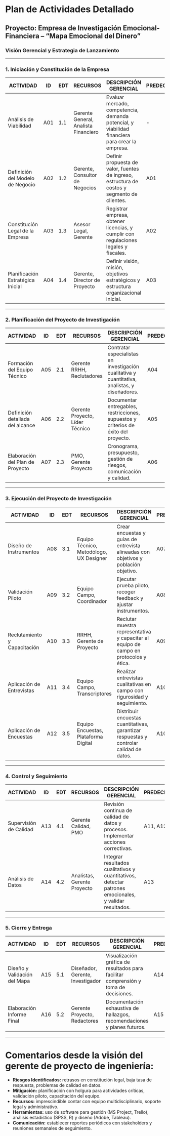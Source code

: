 

# Plan de Actividades Detallado

## Proyecto: Empresa de Investigación Emocional-Financiera – “Mapa Emocional del Dinero”

### Visión Gerencial y Estrategia de Lanzamiento

---

### 1. **Iniciación y Constitución de la Empresa**

| ACTIVIDAD                         | ID  | EDT | RECURSOS                             | DESCRIPCIÓN GERENCIAL                                                                           | PREDECESORAS | SUCESORAS | ADELANTO | RETRASO | RELACIÓN DE PRECEDENCIA |
| --------------------------------- | --- | --- | ------------------------------------ | ----------------------------------------------------------------------------------------------- | ------------ | --------- | -------- | ------- | ----------------------- |
| Análisis de Viabilidad            | A01 | 1.1 | Gerente General, Analista Financiero | Evaluar mercado, competencia, demanda potencial, y viabilidad financiera para crear la empresa. | -            | A02       | 0        | 0       | FS                      |
| Definición del Modelo de Negocio  | A02 | 1.2 | Gerente, Consultor de Negocios       | Definir propuesta de valor, fuentes de ingreso, estructura de costos y segmento de clientes.    | A01          | A03       | 0        | 0       | FS                      |
| Constitución Legal de la Empresa  | A03 | 1.3 | Asesor Legal, Gerente                | Registrar empresa, obtener licencias, y cumplir con regulaciones legales y fiscales.            | A02          | A04       | 0        | 5       | FS                      |
| Planificación Estratégica Inicial | A04 | 1.4 | Gerente, Director de Proyecto        | Definir visión, misión, objetivos estratégicos y estructura organizacional inicial.             | A03          | A05       | 0        | 0       | FS                      |

---

### 2. **Planificación del Proyecto de Investigación**

| ACTIVIDAD                        | ID  | EDT | RECURSOS                        | DESCRIPCIÓN GERENCIAL                                                                          | PREDECESORAS | SUCESORAS | ADELANTO | RETRASO | RELACIÓN DE PRECEDENCIA |
| -------------------------------- | --- | --- | ------------------------------- | ---------------------------------------------------------------------------------------------- | ------------ | --------- | -------- | ------- | ----------------------- |
| Formación del Equipo Técnico     | A05 | 2.1 | Gerente RRHH, Reclutadores      | Contratar especialistas en investigación cualitativa y cuantitativa, analistas, y diseñadores. | A04          | A06       | 0        | 2       | FS                      |
| Definición detallada del alcance | A06 | 2.2 | Gerente Proyecto, Líder Técnico | Documentar entregables, restricciones, supuestos y criterios de éxito del proyecto.            | A05          | A07       | 0        | 0       | FS                      |
| Elaboración del Plan de Proyecto | A07 | 2.3 | PMO, Gerente Proyecto           | Cronograma, presupuesto, gestión de riesgos, comunicación y calidad.                           | A06          | A08       | 0        | 0       | FS                      |

---

### 3. **Ejecución del Proyecto de Investigación**

| ACTIVIDAD                    | ID  | EDT | RECURSOS                                | DESCRIPCIÓN GERENCIAL                                                                   | PREDECESORAS | SUCESORAS | ADELANTO | RETRASO | RELACIÓN DE PRECEDENCIA |
| ---------------------------- | --- | --- | --------------------------------------- | --------------------------------------------------------------------------------------- | ------------ | --------- | -------- | ------- | ----------------------- |
| Diseño de Instrumentos       | A08 | 3.1 | Equipo Técnico, Metodólogo, UX Designer | Crear encuestas y guías de entrevista alineadas con objetivos y población objetivo.     | A07          | A09       | 0        | 0       | FS                      |
| Validación Piloto            | A09 | 3.2 | Equipo Campo, Coordinador               | Ejecutar prueba piloto, recoger feedback y ajustar instrumentos.                        | A08          | A10       | 0        | 1       | FS                      |
| Reclutamiento y Capacitación | A10 | 3.3 | RRHH, Gerente de Proyecto               | Reclutar muestra representativa y capacitar al equipo de campo en protocolos y ética.   | A09          | A11, A12  | 0        | 0       | FS                      |
| Aplicación de Entrevistas    | A11 | 3.4 | Equipo Campo, Transcriptores            | Realizar entrevistas cualitativas en campo con rigurosidad y seguimiento.               | A10          | A13       | 0        | 0       | FS                      |
| Aplicación de Encuestas      | A12 | 3.5 | Equipo Encuestas, Plataforma Digital    | Distribuir encuestas cuantitativas, garantizar respuestas y controlar calidad de datos. | A10          | A13       | 0        | 0       | FS                      |

---

### 4. **Control y Seguimiento**

| ACTIVIDAD              | ID  | EDT | RECURSOS                    | DESCRIPCIÓN GERENCIAL                                                                                  | PREDECESORAS | SUCESORAS | ADELANTO | RETRASO | RELACIÓN DE PRECEDENCIA |
| ---------------------- | --- | --- | --------------------------- | ------------------------------------------------------------------------------------------------------ | ------------ | --------- | -------- | ------- | ----------------------- |
| Supervisión de Calidad | A13 | 4.1 | Gerente Calidad, PMO        | Revisión continua de calidad de datos y procesos. Implementar acciones correctivas.                    | A11, A12     | A14       | 0        | 0       | FS                      |
| Análisis de Datos      | A14 | 4.2 | Analistas, Gerente Proyecto | Integrar resultados cualitativos y cuantitativos, detectar patrones emocionales, y validar resultados. | A13          | A15       | 0        | 0       | FS                      |

---

### 5. **Cierre y Entrega**

| ACTIVIDAD                    | ID  | EDT | RECURSOS                         | DESCRIPCIÓN GERENCIAL                                                                | PREDECESORAS | SUCESORAS | ADELANTO | RETRASO | RELACIÓN DE PRECEDENCIA |
| ---------------------------- | --- | --- | -------------------------------- | ------------------------------------------------------------------------------------ | ------------ | --------- | -------- | ------- | ----------------------- |
| Diseño y Validación del Mapa | A15 | 5.1 | Diseñador, Gerente, Investigador | Visualización gráfica de resultados para facilitar comprensión y toma de decisiones. | A14          | A16       | 0        | 0       | FS                      |
| Elaboración Informe Final    | A16 | 5.2 | Gerente Proyecto, Redactores     | Documentación exhaustiva de hallazgos, recomendaciones y planes futuros.             | A15          | -         | 0        | 0       | FS                      |

---

# Comentarios desde la visión del gerente de proyecto de ingeniería:

* **Riesgos Identificados:** retrasos en constitución legal, baja tasa de respuesta, problemas de calidad en datos.
* **Mitigación:** planificación con holgura para actividades críticas, validación piloto, capacitación del equipo.
* **Recursos:** imprescindible contar con equipo multidisciplinario, soporte legal y administrativo.
* **Herramientas:** uso de software para gestión (MS Project, Trello), análisis estadístico (SPSS, R) y diseño (Adobe, Tableau).
* **Comunicación:** establecer reportes periódicos con stakeholders y reuniones semanales de seguimiento.
